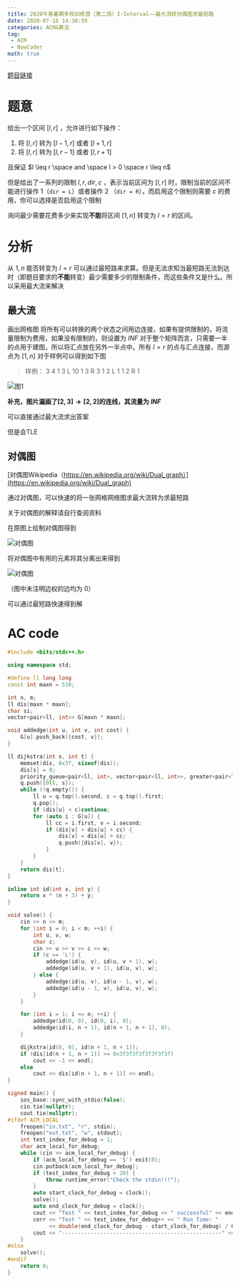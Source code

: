 ```yaml
---
title: 2020牛客暑期多校训练营（第二场）I-Interval——最大流转对偶图求最短路
date: 2020-07-16 14:38:59
categories: ACM&算法
tag:
 - ACM
 - NowCoder
math: true
---
```


[题目链接](https://ac.nowcoder.com/acm/contest/5667/I)

# 题意

给出一个区间 $[l ,r]$ ，允许进行如下操作：

 1. 将 $[l, r]$ 转为 $[l - 1, r]$ 或者 $[l + 1, r]$ 
 2. 将 $[l, r]$ 转为 $[l, r - 1]$ 或者 $[l, r + 1]$

且保证 $l \leq r \space and \space l > 0 \space r \leq n$

但是给出了一系列的限制 $l, r, dir, c$ ，表示当前区间为 $[l, r]$ 时，限制当前的区间不能进行操作 $1$（`dir = L`）或者操作 $2$ （`dir = R`），而启用这个限制则需要 $c$ 的费用，你可以选择是否启用这个限制

询问最少需要花费多少来实现**不能**将区间 $[1, n]$ 转变为 $l = r$ 的区间。

# 分析
从 $1, n$ 能否转变为 $l = r$ 可以通过最短路来求算。但是无法求知当最短路无法到达时（即题目要求的**不能**转变）最少需要多少的限制条件，而这些条件又是什么。所以采用最大流来解决

## 最大流

画出网格图
将所有可以转换的两个状态之间用边连接，如果有提供限制的，将流量限制为费用，如果没有限制的，则设置为 $INF$
对于整个矩阵而言，只需要一半的点用于建图，所以将汇点放在另外一半点中。所有 $l = r$ 的点与汇点连接，而源点为 $[1, n]$
对于样例可以得到如下图

> 样例：
> 3 4
> 1 3 L 10
> 1 3 R 3
> 1 2 L 1
> 1 2 R 1


![图1](/image/acm/NowCoder-2-I-Interval/1.png)

**补充，图片漏画了$[2, 3] \rightarrow [2, 2]$的连线，其流量为 $INF$**

可以直接通过最大流求出答案

但是会TLE

## 对偶图

[对偶图Wikipedia（https://en.wikipedia.org/wiki/Dual_graph）](https://en.wikipedia.org/wiki/Dual_graph)

通过对偶图，可以快速的将一张网格网络图求最大流转为求最短路

关于对偶图的解释请自行查阅资料

在原图上绘制对偶图得到

![对偶图](/image/acm/NowCoder-2-I-Interval/2.png)

将对偶图中有用的元素将其分离出来得到

![对偶图](/image/acm/NowCoder-2-I-Interval/3.png)

（图中未注明边权的边均为 $0$）

可以通过最短路快速得到解

# AC code
```cpp
#include <bits/stdc++.h>

using namespace std;

#define ll long long
const int maxn = 510;

int n, m;
ll dis[maxn * maxn];
char si;
vector<pair<ll, int>> G[maxn * maxn];

void addedge(int u, int v, int cost) {
    G[u].push_back({cost, v});
}

ll dijkstra(int s, int t) {
    memset(dis, 0x3f, sizeof(dis));
    dis[s] = 0;
    priority_queue<pair<ll, int>, vector<pair<ll, int>>, greater<pair<ll, int>>> q;
    q.push({0ll, s});
    while (!q.empty()) {
        ll u = q.top().second, c = q.top().first;
        q.pop();
        if (dis[u] < c)continue;
        for (auto i : G[u]) {
            ll cc = i.first, v = i.second;
            if (dis[v] > dis[u] + cc) {
                dis[v] = dis[u] + cc;
                q.push({dis[v], v});
            }
        }
    }
    return dis[t];
}

inline int id(int x, int y) {
    return x * (n + 3) + y;
}

void solve() {
    cin >> n >> m;
    for (int i = 0; i < m; ++i) {
        int u, v, w;
        char c;
        cin >> u >> v >> c >> w;
        if (c == 'L') {
            addedge(id(u, v), id(u, v + 1), w);
            addedge(id(u, v + 1), id(u, v), w);
        } else {
            addedge(id(u, v), id(u - 1, v), w);
            addedge(id(u - 1, v), id(u, v), w);
        }
    }

    for (int i = 1; i <= n; ++i) {
        addedge(id(0, 0), id(0, i), 0);
        addedge(id(i, n + 1), id(n + 1, n + 1), 0);
    }

    dijkstra(id(0, 0), id(n + 1, n + 1));
    if (dis[id(n + 1, n + 1)] >= 0x3f3f3f3f3f3f3f3f)
        cout << -1 << endl;
    else
        cout << dis[id(n + 1, n + 1)] << endl;
}

signed main() {
    ios_base::sync_with_stdio(false);
    cin.tie(nullptr);
    cout.tie(nullptr);
#ifdef ACM_LOCAL
    freopen("in.txt", "r", stdin);
    freopen("out.txt", "w", stdout);
    int test_index_for_debug = 1;
    char acm_local_for_debug;
    while (cin >> acm_local_for_debug) {
        if (acm_local_for_debug == '$') exit(0);
        cin.putback(acm_local_for_debug);
        if (test_index_for_debug > 20) {
            throw runtime_error("Check the stdin!!!");
        }
        auto start_clock_for_debug = clock();
        solve();
        auto end_clock_for_debug = clock();
        cout << "Test " << test_index_for_debug << " successful" << endl;
        cerr << "Test " << test_index_for_debug++ << " Run Time: "
             << double(end_clock_for_debug - start_clock_for_debug) / CLOCKS_PER_SEC << "s" << endl;
        cout << "--------------------------------------------------" << endl;
    }
#else
    solve();
#endif
    return 0;
}
```
